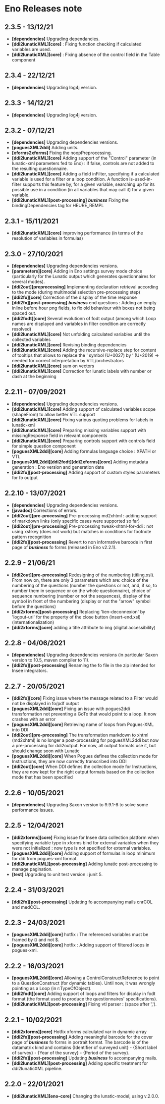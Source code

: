 # Eno Releases note

## 2.3.5 - 13/12/21
- **[dependencies]** Upgrading dependancies. 
- **[ddi2lunaticXML][core]** : Fixing function checking if calculated variables are used.
- **[ddi2lunaticXML][core]** : Fixing absence of the control field in the Table component

## 2.3.4 - 22/12/21
- **[dependencies]** Upgrading log4j version. 

## 2.3.3 - 14/12/21
- **[dependencies]** Upgrading log4j version. 

## 2.3.2 - 07/12/21
- **[dependencies]** Upgrading dependencies versions. 
- **[poguesXML2ddi]** Adding units.
- **[xforms2xforms]** Fixing the noopPreprocessing.
- **[ddi2lunaticXML][core]** Adding support of the "Control" parameter (in lunatic-xml parameters fed to Eno) : if false, controls are not added to the resulting questionnaire.
- **[ddi2lunaticXML][core]** Adding a field inFilter, specifying if a calculated variable is used for a filter or a loop condition. A function is-used-in-filter supports this feature by, for a given variable, searching up for its possible use in a condition (in all variables that may call it) for a given variable.
- **[ddi2lunaticXML][post-processing]** ***business*** Fixing the bindingDependencies tag for HEURE_REMPL

## 2.3.1 - 15/11/2021
- **[ddi2lunaticXML][core]** improving performance (in terms of the resolution of variables in formulas)

## 2.3.0 - 27/10/2021
- **[dependencies]** Upgrading dependencies versions. 
- **[parameters][core]** Adding in Eno settings survey mode choice (particularly for the Lunatic output which generates questionnaires for several modes). 
- **[ddi2out][preprocessing]** Implementing declaration retrieval according to the mode (during multimodal selection pre-processing step)
- **[ddi2fo][core]** Correction of the display of the time response
- **[ddi2fo][post-processing]** ***business*** end questions : Adding  an empty inline before hour png fields, to fix old behaviour with boxes not being spaced out.
- **[ddi2fodt][core]** Several evolutionn of fodt output (among which Loop names are displayed and variables in filter condition are correctly resolved)
- **[ddi2lunaticXML][core]** Not unfolding calculated variables until the collected variables 
- **[ddi2lunaticXML][core]** Revising binding dependencies
- **[ddi2lunaticXML][core]** Adding the recursive-replace step for content of tooltips that allows to replace the ' symbol (U+0027) by ’ (U+2019) -> needed for correct interpretation by VTL/orchestrators
- **[ddi2lunaticXML][core]** sum on vectors
- **[ddi2lunaticXML][core]** Correction for lunatic labels with number or dash at the beginning

## 2.2.11 - 07/09/2021
- **[dependencies]** Upgrading dependencies versions. 
- **[ddi2lunaticXML][core]** Adding support of calculated variables scope (shapeFrom) to allow better VTL support
- **[ddi2lunaticXML][core]** Fixing various quoting problems for labels in lunatic-xml
- **[ddi2lunaticXML][core]** Preparing missing variables support with missingResponse field in relevant components
- **[ddi2lunaticXML][core]** Preparing controls support with controls field for simple question component
- **[poguesXML2ddi][core]** Adding formulas language choice : XPATH or VTL
- **[poguesXML2ddi][ddi2fodt][ddi2xforms][core]** Adding metadata generation : Eno version and generation date
- **[ddi2fo][post-processing]** Adding support of custom styles parameters for fo output

## 2.2.10 - 13/07/2021
- **[dependencies]** Upgrading dependencies versions. 
- **[javadoc]** Corrections of errors.
- **[ddi2out][pre-processing]** Pre-processing md2xhtml : adding support of markdown links (only specific cases were supported so far)
- **[ddi2out][pre-processing]** Pre-processing tweak-xhtml-for-ddi : not using xsl:key (does not work) but matches in conditions for footnote pattern recognition
- **[ddi2fo][post-processing]** Revert to non informative barcode in first page of ***business*** fo forms (released in Eno v2.2.1).

## 2.2.9 - 21/06/21

- **[ddi2out][pre-processing]** Redesigning of the numbering (titling.xsl). From now on, there are only 3 parameters which are: choice of the numbering of the questions (number the questions or not, and, if so, to number them in sequence or on the whole questionnaire), choice of sequence numbering (number or not the sequences), display of the symbol in front of the numbering (display or not the "arrow" symbol before the questions)
- **[ddi2xforms][post-processing]** Replacing 'lien-deconnexion' by 'logout-uri' for the property of the close button (insert-end.xsl) (internationalization)
- **[ddi2xforms][core]** adding a title attribute to img (digital accessibility)

## 2.2.8 - 04/06/2021

- **[dependencies]** Upgrading dependencies versions (in particular Saxon version to 10.5, maven compiler to 11). 
- **[ddi2fo][post-processing]** Renaming the fo file in the zip intended for Insee integrators. 

## 2.2.7 - 20/05/2021

- **[ddi2fo][core]** Fixing issue where the message related to a Filter would not be displayed in fo/pdf output
- **[poguesXML2ddi][core]** Fixing an issue with pogues2ddi transformation not preventing a GoTo that would point to a loop. It now crashes with an error
- **[poguesXML2ddi][core]** Retrieving name of loops from Pogues-XML into DDI
- **[ddi2out][pre-processing]** The transformation markdown to xhtml (md2xhtml) is no longer a post-processing for poguesXML2ddi but now a pre-processing for ddi2output. For now, all output formats use it, but should change soon with Lunatic
- **[poguesXML2ddi][core]** When Pogues defines the collection mode for Instructions, they are now correctly transcribed into DDI
- **[ddi2out][core]** When DDI defines the collection mode for Instructions, they are now kept for the right output formats based on the collection mode that has been specified

## 2.2.6 - 10/05/2021

- **[dependencies]** Upgrading Saxon version to 9.9.1-8 to solve some performance issues.

## 2.2.5 - 12/04/2021

- **[ddi2xforms][core]** Fixing issue for Insee data collection platform when specifying variable type in xforms bind for external variables when they were not initialized : now type is not specified for external variables. 
- **[poguesXML2ddi][core]** Adding support of formulas in loop minimum for ddi from pogues-xml format.
- **[ddi2lunaticXML][post-processing]** Adding lunatic post-processing to manage pagination.
- **[test]** Upgrading to unit test version : junit 5.


## 2.2.4 - 31/03/2021

- **[ddi2fo][post-processing]** Updating fo accompanying mails cnrCOL and medCOL.

## 2.2.3 - 24/03/2021

- **[poguesXML2ddi][core]** hotfix : The referenced variables must be framed by ¤ and not $.
- **[poguesXML2ddi][core]** hotfix : Adding support of filtered loops in pogues-xml.

## 2.2.2 - 16/03/2021

- **[poguesXML2ddi][core]** Allowing a ControlConstructReference to point to a QuestionConstruct (for dynamic tables). Until now, it was wrongly pointing as a Loop (in r:TypeOfObject).
- **[ddi2fodt][core]** Adding support of loops and filters for display in fodt format (the format used to produce the questionnaires' specifications).
- **[ddi2lunaticXML][post-processing]** Fixing vtl parser : (space after ',').

## 2.2.1 - 10/02/2021

- **[ddi2xforms][core]** Hotfix xforms calculated var in dynamic array
- **[ddi2fo][post-processing]** Adding meaningful barcode for the cover page of ***business*** fo forms in portrait format. The barcode is of the datamatrix kind and contains {Identifier of surveyed unit} - {Short label of survey} - {Year of the survey} - {Period of the survey}.
- **[ddi2fo][post-processing]** Updating ***business*** fo accompanying mails.
- **[ddi2lunaticXML][post-processing]** Adding specific treatment for ddi2lunaticXML pipeline.

## 2.2.0 - 22/01/2021

- **[ddi2lunaticXML][eno-core]** Changing the lunatic-model, using v.2.0.0.
